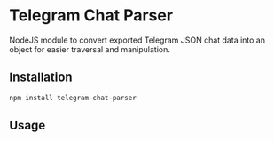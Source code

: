 # Telegram Chat Parser

NodeJS module to convert exported Telegram JSON chat data into an object for easier traversal and manipulation.

## Installation

```sh
npm install telegram-chat-parser
```

## Usage
